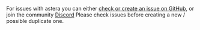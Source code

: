 For issues with astera you can either [check or create an issue on GitHub](https://github.com/tek256/astera/issues), or join the community [Discord](https://tek256.com/discord)
Please check issues before creating a new / possible duplicate one.

